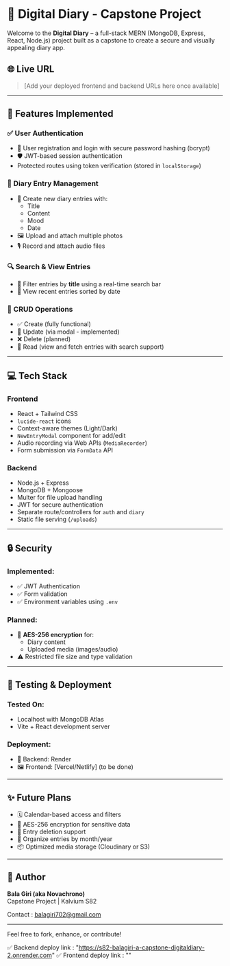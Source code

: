# 📓 Digital Diary - Capstone Project

Welcome to the **Digital Diary** – a full-stack MERN (MongoDB, Express, React, Node.js) project built as a capstone to create a secure and visually appealing diary app.

## 🌐 Live URL
> [Add your deployed frontend and backend URLs here once available]

---

## 📌 Features Implemented

### ✅ User Authentication
- 🔐 User registration and login with secure password hashing (bcrypt)
- 🛡️ JWT-based session authentication
- Protected routes using token verification (stored in `localStorage`)

### 📝 Diary Entry Management
- 🧾 Create new diary entries with:
  - Title
  - Content
  - Mood
  - Date
- 🖼️ Upload and attach multiple photos
- 🎙️ Record and attach audio files

### 🔍 Search & View Entries
- 🔎 Filter entries by **title** using a real-time search bar
- 📅 View recent entries sorted by date

### 🧰 CRUD Operations
- ✅ Create (fully functional)
- 🔁 Update (via modal - implemented)
- ❌ Delete (planned)
- 🔎 Read (view and fetch entries with search support)

---

## 💻 Tech Stack

### Frontend
- React + Tailwind CSS
- `lucide-react` icons
- Context-aware themes (Light/Dark)
- `NewEntryModal` component for add/edit
- Audio recording via Web APIs (`MediaRecorder`)
- Form submission via `FormData` API

### Backend
- Node.js + Express
- MongoDB + Mongoose
- Multer for file upload handling
- JWT for secure authentication
- Separate route/controllers for `auth` and `diary`
- Static file serving (`/uploads`)

---

## 🔒 Security

### Implemented:
- ✅ JWT Authentication
- ✅ Form validation
- ✅ Environment variables using `.env`

### Planned:
- 🧠 **AES-256 encryption** for:
  - Diary content
  - Uploaded media (images/audio)
- ⚠️ Restricted file size and type validation


---

## 🧪 Testing & Deployment

### Tested On:
- Localhost with MongoDB Atlas
- Vite + React development server

### Deployment:
- 🔧 Backend: Render
- 🖼️ Frontend: [Vercel/Netlify] (to be done)

---

## ✨ Future Plans

- 🗓️ Calendar-based access and filters
- 🔐 AES-256 encryption for sensitive data
- 🧽 Entry deletion support
- 📁 Organize entries by month/year
- 📦 Optimized media storage (Cloudinary or S3)

---

## 🙌 Author

**Bala Giri (aka Novachrono)**  
Capstone Project | Kalvium S82

Contact : balagiri702@gmail.com

---

Feel free to fork, enhance, or contribute!


✅ Backend deploy link  : "https://s82-balagiri-a-capstone-digitaldiary-2.onrender.com"
✅ Frontend deploy link : ""